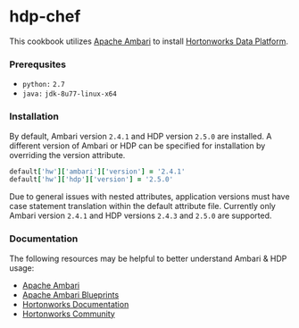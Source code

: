 # hdp-chef

This cookbook utilizes [Apache Ambari](https://ambari.apache.org/) to install [Hortonworks Data Platform](http://hortonworks.com/products/hdp/).

### Prerequsites

- `python:` `2.7`
- `java:` `jdk-8u77-linux-x64`

### Installation

By default, Ambari version ```2.4.1``` and HDP version ```2.5.0``` are installed. A different version of Ambari or HDP can be specified for installation by overriding the version attribute.

```ruby
default['hw']['ambari']['version'] = '2.4.1'
default['hw']['hdp']['version'] = '2.5.0'
```

Due to general issues with nested attributes, application versions must have case statement translation within the default attribute file. Currently only Ambari version ```2.4.1``` and HDP versions ```2.4.3``` and ```2.5.0``` are supported.

### Documentation

The following resources may be helpful to better understand Ambari & HDP usage:

- [Apache Ambari](https://ambari.apache.org/)
- [Apache Ambari Blueprints](https://cwiki.apache.org/confluence/display/AMBARI/Blueprints)
- [Hortonworks Documentation](https://docs.hortonworks.com/index.html)
- [Hortonworks Community](https://community.hortonworks.com/answers/index.html)

